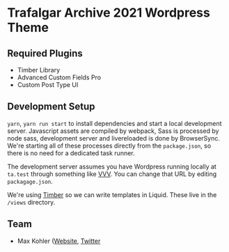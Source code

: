 # Trafalgar Archive 2021 Wordpress Theme

## Required Plugins

- Timber Library
- Advanced Custom Fields Pro
- Custom Post Type UI

## Development Setup

`yarn`, `yarn run start` to install dependencies and start a local development server. Javascript assets are compiled by webpack, Sass is processed by node sass, development server and livereloaded is done by BrowserSync. We're starting all of these processes directly from the ```package.json```, so there is no need for a dedicated task runner.

The development server assumes you have Wordpress running locally at `ta.test` through something like [VVV](https://github.com/Varying-Vagrant-Vagrants/VVV). You can change that URL by editing ```packagage.json```.

We're using [Timber](https://timber.github.io/docs/) so we can write templates in Liquid. These live in the ```/views``` directory.

## Team

- Max Kohler ([Website](http://maxkoehler.com), [Twitter](https://twitter.com/maxakohler)